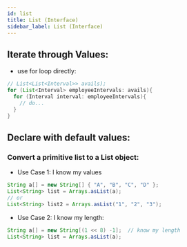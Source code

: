 ```yaml
---
id: list
title: List (Interface)
sidebar_label: List (Interface)
---
```


## Iterate through Values:
- use for loop directly:

```java
// List<List<Interval>> avails);
for (List<Interval> employeeIntervals: avails){
  for (Interval interval: employeeIntervals){
    // do...
  }
}
```


## Declare with default values:

### Convert a primitive list to a List object:

- Use Case 1: I know my values

```java
String a[] = new String[] { "A", "B", "C", "D" }; 
List<String> list = Arrays.asList(a); 
// or
List<String> list2 = Arrays.asList("1", "2", "3");
```

- Use Case 2: I know my length:

```java
String a[] = new String[(1 << 8) -1];  // know my length
List<String> list = Arrays.asList(a); 
```
